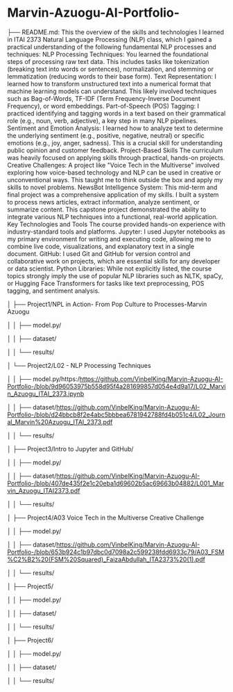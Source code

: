 # Marvin-Azuogu-AI-Portfolio-

├── README.md: This the overview of the skills and technologies I learned in ITAI 2373 Natural Language Processing (NLP) class, which I gained a practical understanding of the following fundamental NLP processes and techniques:
NLP Processing Techniques: You learned the foundational steps of processing raw text data. This includes tasks like tokenization (breaking text into words or sentences), normalization, and stemming or lemmatization (reducing words to their base form).
Text Representation: I learned how to transform unstructured text into a numerical format that machine learning models can understand. This likely involved techniques such as Bag-of-Words, TF-IDF (Term Frequency-Inverse Document Frequency), or word embeddings.
Part-of-Speech (POS) Tagging: I practiced identifying and tagging words in a text based on their grammatical role (e.g., noun, verb, adjective), a key step in many NLP pipelines.
Sentiment and Emotion Analysis: I learned how to analyze text to determine the underlying sentiment (e.g., positive, negative, neutral) or specific emotions (e.g., joy, anger, sadness). This is a crucial skill for understanding public opinion and customer feedback.
Project-Based Skills
The curriculum was heavily focused on applying skills through practical, hands-on projects.
Creative Challenges: A project like "Voice Tech in the Multiverse" involved exploring how voice-based technology and NLP can be used in creative or unconventional ways. This taught me to think outside the box and apply my skills to novel problems.
NewsBot Intelligence System: This mid-term and final project was a comprehensive application of my skills. I built a system to process news articles, extract information, analyze sentiment, or summarize content. This capstone project demonstrated the ability to integrate various NLP techniques into a functional, real-world application.
Key Technologies and Tools
The course provided hands-on experience with industry-standard tools and platforms.
Jupyter: I used Jupyter notebooks as my primary environment for writing and executing code, allowing me to combine live code, visualizations, and explanatory text in a single document.
GitHub: I used Git and GitHub for version control and collaborative work on projects, which are essential skills for any developer or data scientist.
Python Libraries: While not explicitly listed, the course topics strongly imply the use of popular NLP libraries such as NLTK, spaCy, or Hugging Face Transformers for tasks like text preprocessing, POS tagging, and sentiment analysis.

│   ├── Project1/NPL in Action- From Pop Culture to Processes-Marvin Azuogu

│   │   ├── model.py/

│   │   ├── dataset/

│   │   └── results/

│   └── Project2/L02 - NLP Processing Techniques

│   │   ├── model.py/https:/https://github.com/VinbelKing/Marvin-Azuogu-AI-Portfolio-/blob/9d96053975b558d95f4a281699857d054e4d9a17/L02_Marvin_Azuogu_ITAI_2373.ipynb

│   │   ├── dataset/https://github.com/VinbelKing/Marvin-Azuogu-AI-Portfolio-/blob/d24bbcb8f2e4abc5bbbea6781942788fd4b051c4/L02_Journal_Marvin%20Azuogu_ITAI_2373.pdf

│   │   └── results/


│   ├── Project3/Intro to Jupyter and GitHub/

│   │   ├── model.py/

│   │   ├── dataset/https://github.com/VinbelKing/Marvin-Azuogu-AI-Portfolio-/blob/407de435f2e1c20eba1d69602b5ac69663b04882/L001_Marvin_Azuogu_ITAI2373.pdf

│   │   └── results/

│   ├── Project4/A03 Voice Tech in the Multiverse Creative Challenge

│   │   ├── model.py/

│   │   ├── dataset/https://github.com/VinbelKing/Marvin-Azuogu-AI-Portfolio-/blob/653b924c1b97dbc0d7098a2c599238fdd6933c79/A03_FSM%C2%B2%20(FSM%20Squared)_FaizaAbdullah_ITA2373%20(1).pdf

│   │   └── results/

│   ├── Project5/

│   │   ├── model.py/

│   │   ├── dataset/

│   │   └── results/

│   ├── Project6/

│   │   ├── model.py/

│   │   ├── dataset/

│   │   └── results/



